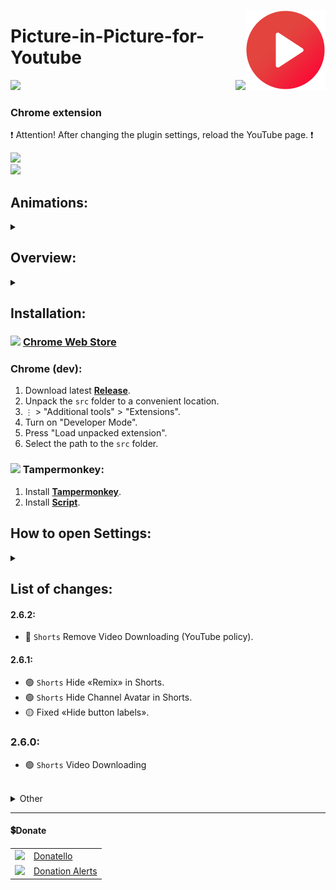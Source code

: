 <img src="github/images/app-icon.png" width="128" align="right"></img>

# Picture-in-Picture-for-Youtube

<p align="right">
    <img align="left" src="https://shields.io/badge/version-v2.6.2-blue">
    <a href="#donate"><img src="https://shields.io/badge/💲-Support_the_Project-2ea043"></a>
</p>

### Chrome extension

❗ Attention! After changing the plugin settings, reload the YouTube page. ❗

<img src="github/images/image.png"></img></br>
<img width="320px" src="github/images/speed.png">

## Animations:
<details>
  <summary></summary>
  
  Animation 1:</br>
  ![Alt Text](github/images/animation1.gif)</br>
  Animation 2:</br>
  ![Alt Text](github/images/animation2.gif)</br>
  Animation 3:</br>
  ![Alt Text](github/images/animation3.gif)
</details>

## Overview:
<details>
  <summary></summary>
  <p align="center">
    <img src="github/images/Light.png" width="400px">
    <img src="github/images/Dark.png" width="400px">
    </br>
    <img src="github/images/hide_icons.png" width="800px">
    </br>
     <img src="github/images/other_settings.png" width="400px"></br>
     <img src="github/images/hotkeys.png" width="400px"></br>
  </p>  
</details>


## Installation:

### <img width="18px" src="https://www.svgrepo.com/show/452180/chrome.svg"> [Chrome Web Store](https://chrome.google.com/webstore/detail/picture-in-picture-for-yo/choemllnhinpmdednemjdpbaolkpnhck)

### Chrome (dev):
  1. Download latest **[Release](https://github.com/SuperZombi/Picture-in-Picture-for-Youtube/releases)**.
  2. Unpack the ```src``` folder to a convenient location.
  3. ```⋮``` > "Additional tools" > "Extensions".
  4. Turn on "Developer Mode".
  5. Press "Load unpacked extension".
  6. Select the path to the ```src``` folder.

### <img src="https://upload.wikimedia.org/wikipedia/commons/c/c0/Tampermonkey_logo.svg" width="18px"> Tampermonkey:
1. Install **[Tampermonkey](https://www.tampermonkey.net/)**.
2. Install **[Script](https://raw.githubusercontent.com/SuperZombi/Picture-in-Picture-for-Youtube/main/pip.user.js)**.


## How to open Settings:
<details>
  <summary></summary>
  
  ❗ Don't forget to click the `Save` button. ❗
  
  ![Alt Text](github/images/img1.png)</br>
  ![Alt Text](github/images/img2.png)
</details>


## List of changes:
  #### 2.6.2:
   * 🔴 `Shorts` Remove Video Downloading (YouTube policy).

  #### 2.6.1:
   * 🟢 `Shorts` Hide «Remix» in Shorts.
   * 🟢 `Shorts` Hide Channel Avatar in Shorts.
   * 🟡 Fixed «Hide button labels».

  ### 2.6.0:
   * 🟢 `Shorts` Video Downloading

<br/>
<details>
  <summary>Other</summary>

  #### 2.5.4:
   * `Shorts` Fixed interface due to YouTube update.

  #### 2.5.3:
   * `Shorts` Fixed ads skipping.

  #### 2.5.2:
   * `Shorts` Fix Ignoring shortcuts when the search bar is active.

  #### 2.5.1:
   * `Shorts` Fixed «Watch on TV».

  ### 2.5.0:
   * 🟢 Hide «Watch on TV» button.
   * 🟢 `Shorts` Ads Skip.
   * 🟡 `Shorts` Fixed fullscreen video controls.
   * 🔴 `Shorts` ShowTimeline is deprecated.

  #### 2.4.11:
   * `Shorts` Fullscreen and speedometer icons are no longer draggable.

  #### 2.4.10:
   * `Shorts` Fixed a bug with the inability to rewind the progress bar.

  #### 2.4.9:
   * `Shorts` Fixed a bug that caused the plugin to not work.

  #### 2.4.8:
   * `Shorts` Fixed a bug when AutoNext not worked.

  #### 2.4.7:
   * `Shorts` Fixed a bug when shortcuts worked if you wrote in the search bar or comments.
   * `Shorts` Added a new shortcut on spacebar - Play/Pause (This key is currently assigned by YouTube the following video)

  #### 2.4.6:
   * Fixed bug with Speedometer not displaying on click

  #### 2.4.5:
   * Autoplay next video in shorts 

  ##### 2.4.4.1:
   * Support for different youtube versions

  #### 2.4.4:
   * Return of some old functions and bug fixes

  #### 2.4.3:
   * Updated with the new visual changes of YouTube

  ##### 2.4.2.1:
   * Maximum volume bug fixed

  #### 2.4.2:
   * Bug fixes

  #### 2.4.1:
   * Speedometer bug fixes

  ### 2.4:
   * Timeline and controls in Shorts.
   * Hotkeys for rewind and Fullscreen in Shorts.
    * <details><summary>Maximum volume.</summary>
      By default, YouTube makes sound audio normalization, and volume of the video actually turns out to be in the range from 0.75 to 0.85 (Even if the player is set to 100%)</details>
   * <details><summary>«Open in YouTube» in Shorts.</summary>
      Opens the current video in the standard YouTube player in a new tab.</details>
   * Redesigned settings engine. [dev]
   * Optimization, User Experience improvement and Bug fixes.
   * (Hold `ctrl` to reset extension settings)

  ### 2.3:
  * Added a function to hide the <code>Download</code> button.
  * <details><summary>Added a function to hide labels for buttons.</summary><img src="github/images/hideButtonLabels.png"></details>
  
  ### 2.2:
  * Added speed control for Shorts.
  * Added full screen mode for Shorts.
  
  ### 2.1:
  * Added a function to hide the <code>Thanks</code> button.
  * Added a function to hide the <code>Sponsor</code> button.
  
  #### 2.0.1:
  * Ukranian localization.

  ### 2.0:
  * Extension moved to manifest version 3.
  
  #### 1.6.1:
  * Bug fix.

  ### 1.6:
  * Russian localization.
  
  #### 1.5.1:
  * Hiding the Clips button is now more stable.

  ### 1.5:
  * <details><summary>Added a function to hide the <code>Create Clip</code> button.</summary><img src="github/images/clip-youtube.png"></details>
  
  #### 1.4.1:
  * Added animation pause in settings, when `Change Pip Icon` is disabled.
  
  ### 1.4:
  * Added new animation.
  * Added hover animation.
  * Dark Theme in Settings.
  * Preview animations in Settings.
  
  ### 1.3:
  * The plugin is adapted for the new YouTube interface.
  * Added animation (enable it in the settings)

  ### 1.2:
  * Fixed a bug where the button did not appear. (Previously, it was necessary to reload the page)

  ### 1.1:
  * The button is hidden in full screen mode.
  * Changed the icon of the button during the active "Picture in Picture" mode.
  * Now you can make the choice to change the custom button or not.

  ### 1.0:
  * The "Picture in Picture" button is now displayed.
  * The button is changed to a custom one.
  
</details>

<hr>

#### 💲Donate

<table>
  <tr>
    <td>
       <img width="18px" src="https://www.google.com/s2/favicons?domain=https://donatello.to&sz=256">
    </td>
    <td>
      <a href="https://donatello.to/super_zombi">Donatello</a>
    </td>
  </tr>
  <tr>
    <td>
       <img width="18px" src="https://www.google.com/s2/favicons?domain=https://www.donationalerts.com&sz=256">
    </td>
    <td>
      <a href="https://www.donationalerts.com/r/super_zombi">Donation Alerts</a>
    </td>
  </tr>
</table>
